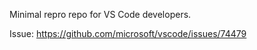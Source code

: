 Minimal repro repo for VS Code developers.

Issue: https://github.com/microsoft/vscode/issues/74479
